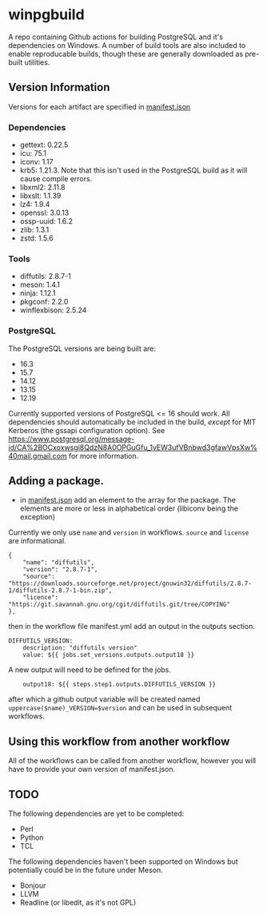 # winpgbuild
A repo containing Github actions for building PostgreSQL and it's dependencies 
on Windows. A number of build tools are also included to enable reproducable
builds, though these are generally downloaded as pre-built utilities.

## Version Information

Versions for each artifact are specified in [manifest.json](https://github.com/dpage/winpgbuild/blob/main/manifest.json)

### Dependencies

* gettext: 0.22.5
* icu: 75.1
* iconv: 1.17
* krb5: 1.21.3. Note that this isn't used in the PostgreSQL build as it will cause compile errors.
* libxml2: 2.11.8
* libxslt: 1.1.39
* lz4: 1.9.4
* openssl: 3.0.13
* ossp-uuid: 1.6.2
* zlib: 1.3.1
* zstd: 1.5.6

### Tools

* diffutils: 2.8.7-1
* meson: 1.4.1
* ninja: 1.12.1
* pkgconf: 2.2.0
* winflexbison: 2.5.24

### PostgreSQL

The PostgreSQL versions are being built are:

* 16.3 
* 15.7
* 14.12
* 13.15
* 12.19

Currently supported versions of PostgreSQL <= 16 should work. All dependencies 
should automatically be included in the build, *except* for MIT Kerberos (the 
gssapi configuration option). See 
https://www.postgresql.org/message-id/CA%2BOCxoxwsgi8QdzN8A0OPGuGfu_1vEW3ufVBnbwd3gfawVpsXw%40mail.gmail.com
for more information.

## Adding a package.
* in [manifest.json](https://github.com/dpage/winpgbuild/blob/main/manifest.json) add an element to the array for the package. The elements are more or less in alphabetical order (libiconv being the exception) 

Currently we only use `name` and `version` in workflows. `source` and `license` are informational.

```
{
    "name": "diffutils",
    "version": "2.8.7-1",
    "source": "https://downloads.sourceforge.net/project/gnuwin32/diffutils/2.8.7-1/diffutils-2.8.7-1-bin.zip",
    "licence": "https://git.savannah.gnu.org/cgit/diffutils.git/tree/COPYING"
},
```      

 then in the workflow file manifest.yml add an output in the outputs section.

```
DIFFUTILS_VERSION:
    description: "diffutils version"
    value: ${{ jobs.set_versions.outputs.output18 }}
```

A new output will need to be defined for the jobs.

```
    output18: ${{ steps.step1.outputs.DIFFUTILS_VERSION }}
```

after which a github output variable will be created named `uppercase($name)_VERSION=$version` and can be used in subsequent workflows.

## Using this workflow from another workflow

All of the workflows can be called from another workflow, however you will have to provide your own version of manifest.json.

## TODO

The following dependencies are yet to be completed:

* Perl
* Python
* TCL

The following dependencies haven't been supported on Windows but potentially 
could be in the future under Meson.

* Bonjour
* LLVM
* Readline (or libedit, as it's not GPL)

